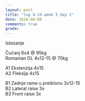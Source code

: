 ```yaml
---
layout: post
title: "log 4.19 week 5 day 1"
date: 2018-08-08
comments: true
grade:
---
```


Istezanje

Čučanj 6x4 @ 95kg    
Romanian DL 4x12-15 @ 70kg    

A1 Ekstenzija 4x15   
A2 Fleksija 4x15     

B1 Zadnje rame u pretklonu 3x12-15    
B2 Lateral raise 3x   
B3 Front raise 3x  
